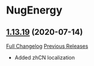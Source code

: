 # NugEnergy

## [1.13.19](https://github.com/rgd87/NugEnergy/tree/1.13.19) (2020-07-14)
[Full Changelog](https://github.com/rgd87/NugEnergy/compare/1.13.18...1.13.19) [Previous Releases](https://github.com/rgd87/NugEnergy/releases)

- Added zhCN localization  
